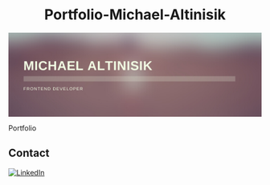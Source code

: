 <h1 align="center">Portfolio-Michael-Altinisik</h1>

<img src="assets/MICHAEL%20ALTINISIK.png" align="center"><br/>

Portfolio



Contact 
--
[<img src="https://img.shields.io/badge/LinkedIn-blue?style=for-the-badge&logo=linkedin&logoColor=white" alt="LinkedIn"/>](https://www.linkedin.com/in/michael-altinisik-09b137234/)
 



